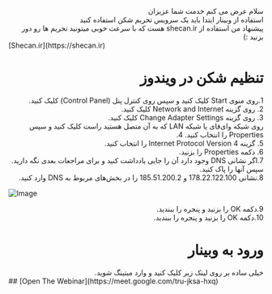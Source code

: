 <div dir="rtl">
  سلام عرض می کنم خدمت شما عزیزان
 </div>
<div dir="rtl">
  استفاده از وبینار ایتدا باید یک سرویس تحریم شکن استفاده کنید
</div>
<div dir="rtl">
پیشنهاد من استفاده از shecan.ir هست که با سرعت خوبی میتونید تحریم ها رو دور بزنید :)
</div>
[Shecan.ir](https://shecan.ir)
<h1 dir="rtl">
تنظیم شکن در ویندوز
</h1>
<div dir="rtl">
1.روی منوی Start کلیک کنید و سپس روی کنترل پنل (Control Panel) کلیک کنید.
  </div>
<div dir="rtl">
2. روی گزینه Network and Internet کلیک کنید.
  </div>
<div dir="rtl">
3. روی گزینه Change Adapter Settings کلیک کنید.
  </div>
<div dir="rtl">
روی شبکه وای‌فای یا شبکه LAN که به آن متصل هستید راست کلیک کنید و سپس Properties را انتخاب کنید.
4.   </div>
<div dir="rtl">
5. گزینه Internet Protocol Version 4 را انتخاب کنید.
  </div>
<div dir="rtl">
6. دکمه Properties را بزنید.
  </div>
<div dir="rtl">
7.اگر نشانی DNS وجود دارد آن را جایی یادداشت کنید و برای مراجعات بعدی نگه دارید. سپس آنها را پاک کنید.
  </div>
<div dir="rtl">
8.نشانی 178.22.122.100 و 185.51.200.2 را در بخش‌های مربوط به DNS وارد کنید.
  </div>

![Image](https://shecan.ir/wp-content/uploads/2019/06/properties.png)


<div dir="rtl">
9.دکمه OK را بزنید و پنجره را ببندید.
  </div>
<div dir="rtl">
10.دکمه OK را بزنید و پنجره را ببندید.
  </div>
<h1 dir="rtl">
  ورود به وبینار
  </h1>
 <div dir="rtl">
  خیلی ساده بر روی لینک زیر کلیک کنید و وارد میتینگ شوید.
  </div>
## [Open The Webinar](https://meet.google.com/tru-jksa-hxq)
